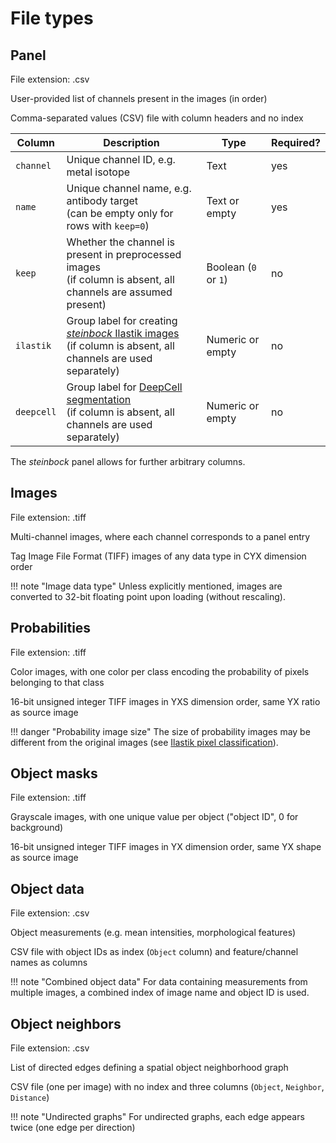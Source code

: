 # File types

## Panel

File extension: .csv

User-provided list of channels present in the images (in order)

Comma-separated values (CSV) file with column headers and no index

| Column | Description | Type | Required? |
| --- | --- | --- | --- |
| `channel` | Unique channel ID, e.g. metal isotope | Text | yes |
| `name` | Unique channel name, e.g. antibody target<br>(can be empty only for rows with `keep=0`) | Text or empty | yes |
| `keep` | Whether the channel is present in preprocessed images<br>(if column is absent, all channels are assumed present) | Boolean (`0` or `1`) | no |
| `ilastik` | Group label for creating [*steinbock* Ilastik images](../cli/classification.md#ilastik)<br>(if column is absent, all channels are used separately) | Numeric or empty | no |
| `deepcell` | Group label for [DeepCell segmentation](../cli/segmentation.md#deepcell)<br>(if column is absent, all channels are used separately) | Numeric or empty | no |

The *steinbock* panel allows for further arbitrary columns.

## Images

File extension: .tiff

Multi-channel images, where each channel corresponds to a panel entry

Tag Image File Format (TIFF) images of any data type in CYX dimension order

!!! note "Image data type"
    Unless explicitly mentioned, images are converted to 32-bit floating point upon loading (without rescaling).

## Probabilities

File extension: .tiff

Color images, with one color per class encoding the probability of pixels belonging to that class

16-bit unsigned integer TIFF images in YXS dimension order, same YX ratio as source image

!!! danger "Probability image size"
    The size of probability images may be different from the original images (see [Ilastik pixel classification](../cli/classification.md#ilastik)).

## Object masks

File extension: .tiff

Grayscale images, with one unique value per object ("object ID", 0 for background)

16-bit unsigned integer TIFF images in YX dimension order, same YX shape as source image

## Object data

File extension: .csv

Object measurements (e.g. mean intensities, morphological features)

CSV file with object IDs as index (`Object` column) and feature/channel names as columns

!!! note "Combined object data"
    For data containing measurements from multiple images, a combined index of image name and object ID is used.

## Object neighbors

File extension: .csv

List of directed edges defining a spatial object neighborhood graph

CSV file (one per image) with no index and three columns (`Object`, `Neighbor`, `Distance`)

!!! note "Undirected graphs"
    For undirected graphs, each edge appears twice (one edge per direction)
